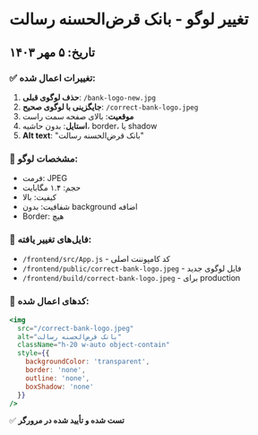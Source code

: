 # تغییر لوگو - بانک قرض‌الحسنه رسالت

## تاریخ: ۵ مهر ۱۴۰۳

### ✅ تغییرات اعمال شده:

1. **حذف لوگوی قبلی**: `/bank-logo-new.jpg`
2. **جایگزینی با لوگوی صحیح**: `/correct-bank-logo.jpeg`
3. **موقعیت**: بالای صفحه سمت راست
4. **استایل**: بدون حاشیه، border، یا shadow
5. **Alt text**: "بانک قرض‌الحسنه رسالت"

### 🎯 مشخصات لوگو:
- فرمت: JPEG
- حجم: ۱.۴ مگابایت
- کیفیت: بالا
- شفافیت: بدون background اضافه
- Border: هیچ

### 📍 فایل‌های تغییر یافته:
- `/frontend/src/App.js` - کد کامپوننت اصلی
- `/frontend/public/correct-bank-logo.jpeg` - فایل لوگوی جدید
- `/frontend/build/correct-bank-logo.jpeg` - برای production

### 🔧 کدهای اعمال شده:
```jsx
<img 
  src="/correct-bank-logo.jpeg" 
  alt="بانک قرض‌الحسنه رسالت" 
  className="h-20 w-auto object-contain"
  style={{ 
    backgroundColor: 'transparent',
    border: 'none',
    outline: 'none',
    boxShadow: 'none'
  }}
/>
```

✅ **تست شده و تأیید شده در مرورگر**